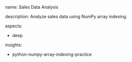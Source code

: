 name: Sales Data Analysis

description: Analyze sales data using NumPy array indexing.

aspects:
  - deep

insights:
  - python-numpy-array-indexing-practice
